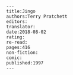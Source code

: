 
    ---
    title:Jingo
    authors:Terry Pratchett
    editors:
    translator:
    date:2018-08-02
    rating:
    re-read:
    pages:416
    non-fiction:
    comic:
    published:1997
    ---

    